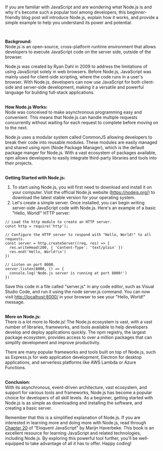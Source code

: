 <p>If you are familiar with JavaScript and are wondering what Node.js is and why it's become such a popular tool among developers, this beginner-friendly blog post will introduce Node.js, explain how it works, and provide a simple example to help you understand its power and potential.</p><p><br /></p><p><b>Background:</b><br />Node.js is an open-source, cross-platform runtime environment that allows developers to execute JavaScript code on the server side, outside of the browser.</p><p>Node.js was created by Ryan Dahl in 2009 to address the limitations of using JavaScript solely in web browsers. Before Node.js,&nbsp;JavaScript was mainly used for client-side scripting, where the code runs in a user's browser. With Node.js, developers can now use JavaScript for both client-side and server-side development, making it a versatile and powerful language for building full-stack applications.<br /><br /></p><p><b>How Node.js Works:</b><br />Node was conceived to make asynchronous programming easy and convenient.&nbsp;This means that Node.js can handle multiple requests concurrently without waiting for each request to complete before moving on to the next.</p><p>Node.js uses a modular system called CommonJS allowing developers to break their code into reusable modules. These modules are easily managed and shared using npm (Node Package Manager), which is the default package manger for Node.js.&nbsp;With a vast ecosystem of packages available, npm allows developers to easily integrate third-party libraries and tools into their projects.</p><p><br /><b>Getting Started with Node.js:</b><br /></p><ol style="text-align: left;"><li>To start using Node.js, you will first need to download and install it on your computer.&nbsp;Visit the official Node.js website (<a href="https://nodejs.org/">https://nodejs.org/</a>) to download the latest stable version for your operating system.</li><li>Let's create a simple server.&nbsp;Once installed, you can begin writing server-side JavaScript code with Node.js. Here's an example of a basic "Hello, World!" HTTP server:</li></ol>

<pre><code>// Load the http module to create an HTTP server.
const http = require('http');

// Configure the HTTP server to respond with "Hello, World!" to all requests.
const server = http.createServer((req, res) =&gt; {
  res.writeHead(200, { 'Content-Type': 'text/plain' })
  res.end('Hello, World!\n')
})

// Listen on port 8000.
server.listen(8000, () =&gt; {
  console.log('Node.js server is running at port 8000!')
})
</code></pre>

<p>Save this code in a file called "server.js" in any code editor, such as Visual Studio Code, and run it using the node server.js command. You can now visit <a href="http://localhost:8000/">http://localhost:8000/</a> in your browser to see your "Hello, World!" message.<br /><br /></p><p><b>More on Node.js:</b><br />There is a lot more to Node.js! The Node.js ecosystem is vast, with a vast number of libraries, frameworks, and tools available to help developers develop and deploy applications quickly. The npm registry, the largest package ecosystem, provides access to over a million packages that can simplify development and improve productivity.</p><p>There are many popular frameworks and tools built on top of Node.js, such as Express.js for web application development, Electron for desktop applications, and serverless platforms like AWS Lambda or Azure Functions.&nbsp;<br /><br /></p><p><b>Conclusion:</b><br />With its asynchronous, event-driven architecture, vast ecosystem, and support for various tools and frameworks, Node.js has become a popular choice for developers of all skill levels. As a beginner, getting started with Node.js is as simple as downloading and installing the software, and creating a basic server.&nbsp;</p><p>Remember that this is a simplified explanation of Node.js. If you are interested in learning more and doing more with Node.js, read through <a href="https://eloquentjavascript.net/20_node.html" target="_blank">Chapter 20</a> of "Eloquent JavaScript" by Marijn Haverbeke. This book is an excellent resource for learning JavaScript and related technologies, including Node.js. By exploring this powerful tool further, you'll be well-equipped to take advantage of all it has to offer. Happy coding!</p>